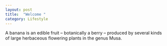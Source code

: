 ```yaml
---
layout: post
title:  "Welcome "
category: Lifestyle
---
```

A banana is an edible fruit – botanically a berry – produced by several kinds
of large herbaceous flowering plants in the genus Musa.
